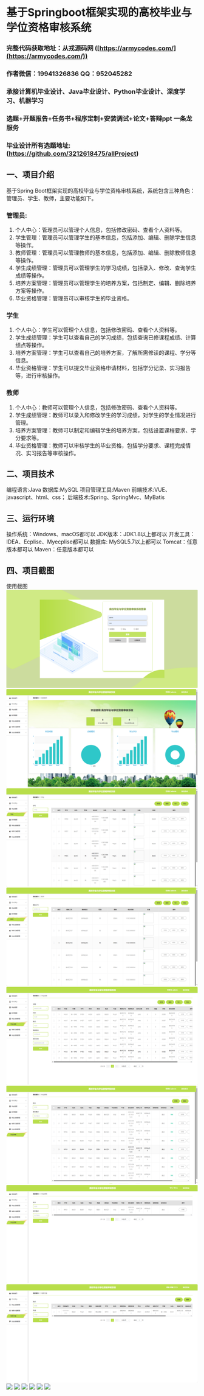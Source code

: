 基于Springboot框架实现的高校毕业与学位资格审核系统
=
###  完整代码获取地址：从戎源码网 ([https://armycodes.com/](https://armycodes.com/))
###  作者微信：19941326836  QQ：952045282 
###  承接计算机毕业设计、Java毕业设计、Python毕业设计、深度学习、机器学习
###  选题+开题报告+任务书+程序定制+安装调试+论文+答辩ppt 一条龙服务
###  毕业设计所有选题地址:(https://github.com/3212618475/allProject)


一、项目介绍
---
基于Spring Boot框架实现的高校毕业与学位资格审核系统，系统包含三种角色：管理员、学生、教师，主要功能如下。
### 管理员:
1. 个人中心：管理员可以管理个人信息，包括修改密码、查看个人资料等。
2. 学生管理：管理员可以管理学生的基本信息，包括添加、编辑、删除学生信息等操作。
3. 教师管理：管理员可以管理教师的基本信息，包括添加、编辑、删除教师信息等操作。
4. 学生成绩管理：管理员可以管理学生的学习成绩，包括录入、修改、查询学生成绩等操作。
5. 培养方案管理：管理员可以管理学生的培养方案，包括制定、编辑、删除培养方案等操作。
6. 毕业资格管理：管理员可以审核学生的毕业资格。

### 学生
1. 个人中心：学生可以管理个人信息，包括修改密码、查看个人资料等。
2. 学生成绩管理：学生可以查看自己的学习成绩，包括查询已修课程成绩、计算绩点等操作。
3. 培养方案管理：学生可以查看自己的培养方案，了解所需修读的课程、学分等信息。
4. 毕业资格管理：学生可以提交毕业资格申请材料，包括学分记录、实习报告等，进行审核操作。
### 教师
1. 个人中心：教师可以管理个人信息，包括修改密码、查看个人资料等。
2. 学生成绩管理：教师可以录入和修改学生的学习成绩，对学生的学业情况进行管理。
3. 培养方案管理：教师可以制定和编辑学生的培养方案，包括设置课程要求、学分要求等。
4. 毕业资格管理：教师可以审核学生的毕业资格，包括学分要求、课程完成情况、实习报告等审核操作。



二、项目技术
---
编程语言:Java 
数据库:MySQL
项目管理工具:Maven 
前端技术:VUE、javascript、html、css； 
后端技术:Spring、SpringMvc、MyBatis

三、运行环境
---
操作系统：Windows、macOS都可以
JDK版本：JDK1.8以上都可以
开发工具：IDEA、Ecplise、Myecplise都可以
数据库: MySQL5.7以上都可以
Tomcat：任意版本都可以
Maven：任意版本都可以

四、项目截图
---

使用截图
![](image/1.png)
![](image/2.png)
![](image/3.png)
![](image/4.png)
![](image/5.png)
![](image/6.png)
![](image/7.png)
![](image/8.png)
![](image/9.png)
![](image/10.png)
![](image/11.png)
![](image/12.png)
![](image/13.png)
![](image/14.png)
